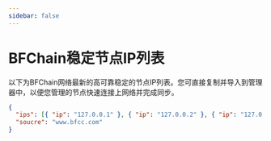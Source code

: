 ```yaml
---
sidebar: false
---
```

# BFChain稳定节点IP列表

以下为BFChain网络最新的高可靠稳定的节点IP列表。您可直接复制并导入到管理器中，以便您管理的节点快速连接上网络并完成同步。
```json
{
  "ips": [{ "ip": "127.0.0.1" }, { "ip": "127.0.0.2" }, { "ip": "127.0.0.3" }],
  "soucre": "www.bfcc.com"
}
```